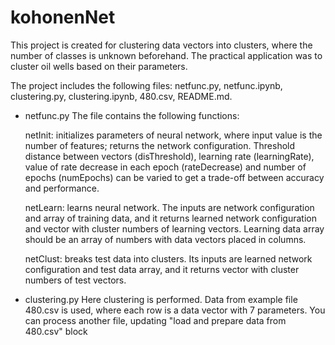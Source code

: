 # kohonenNet

This project is created for clustering data vectors into clusters, where the number of classes is unknown beforehand. The practical application was to cluster oil wells based on their parameters.

The project includes the following files:
netfunc.py,
netfunc.ipynb,
clustering.py,
clustering.ipynb,
480.csv,
README.md.

- netfunc.py
The file contains the following functions:

	netInit: initializes parameters of neural network, where input value is the number of features; returns the network configuration.
	Threshold distance between vectors (disThreshold), learning rate (learningRate), value of rate decrease in each epoch (rateDecrease) and number of epochs (numEpochs)
	can be varied to get a trade-off between accuracy and performance.
	
	netLearn: learns neural network. The inputs are network configuration and array of training data, and it returns learned network configuration and vector with cluster numbers of learning vectors.
	Learning data array should be an array of numbers with data vectors placed in columns.
	
	netClust: breaks test data into clusters. Its inputs are learned network configuration and test data array, and it returns vector with cluster numbers of test vectors.

- clustering.py
Here clustering is performed. Data from example file 480.csv is used, where each row is a data vector with 7 parameters.
You can process another file, updating "load and prepare data from 480.csv" block
